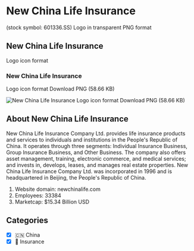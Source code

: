 # New China Life Insurance
 (stock symbol: 601336.SS) Logo in transparent PNG format

## New China Life Insurance
 Logo icon format

### New China Life Insurance
 Logo icon format Download PNG (58.66 KB)

![New China Life Insurance
 Logo icon format Download PNG (58.66 KB)](/img/orig/601336.SS-8b991527.png)

## About New China Life Insurance


New China Life Insurance Company Ltd. provides life insurance products and services to individuals and institutions in the People's Republic of China. It operates through three segments: Individual Insurance Business, Group Insurance Business, and Other Business. The company also offers asset management, training, electronic commerce, and medical services; and invests in, develops, leases, and manages real estate properties. New China Life Insurance Company Ltd. was incorporated in 1996 and is headquartered in Beijing, the People's Republic of China.

1. Website domain: newchinalife.com
2. Employees: 33384
3. Marketcap: $15.34 Billion USD


## Categories
- [x] 🇨🇳 China
- [x] 🏦 Insurance
